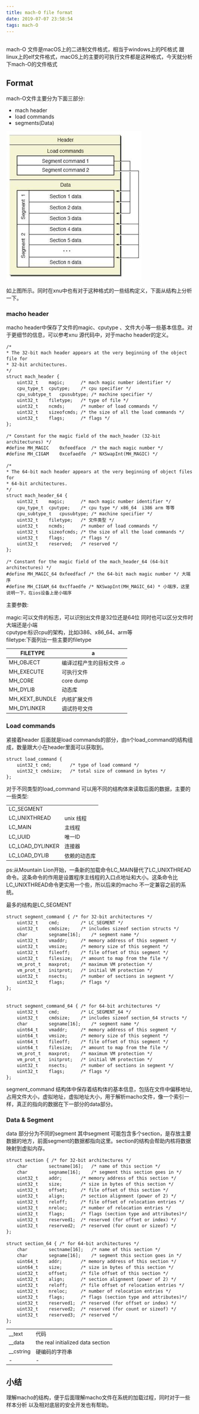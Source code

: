 ```yaml
---
title: mach-O file format
date: 2019-07-07 23:58:54
tags: mach-O
---
```

##  
mach-O 文件是macOS上的二进制文件格式，相当于windows上的PE格式 跟 linux上的elf文件格式，macOS上的主要的可执行文件都是这种格式，今天就分析下mach-O的文件格式
## Format

mach-O文件主要分为下面三部分:
* mach header
* load commands
* segments(Data)
  
![avatar](https://raw.githubusercontent.com/4nalysis/4nalysis.github.io/hexo/source/res/mach-O-file-format/macho.jpg)
  
如上图所示。同时在xnu中也有对于这种格式的一些结构定义，下面从结构上分析一下。

### macho header

macho header中保存了文件的magic、cputype 、文件大小等一些基本信息。对于更细节的信息，可以参考xnu 源代码中，对于macho header的定义。

```
/*
* The 32-bit mach header appears at the very beginning of the object file for
* 32-bit architectures.
*/
struct mach_header {
    uint32_t    magic;      /* mach magic number identifier */
    cpu_type_t  cputype;    /* cpu specifier */
    cpu_subtype_t   cpusubtype; /* machine specifier */
    uint32_t    filetype;   /* type of file */
    uint32_t    ncmds;      /* number of load commands */
    uint32_t    sizeofcmds; /* the size of all the load commands */
    uint32_t    flags;      /* flags */
};

/* Constant for the magic field of the mach_header (32-bit architectures) */
#define MH_MAGIC    0xfeedface  /* the mach magic number */
#define MH_CIGAM    0xcefaedfe  /* NXSwapInt(MH_MAGIC) */

/*
* The 64-bit mach header appears at the very beginning of object files for
* 64-bit architectures.
*/
struct mach_header_64 {
    uint32_t    magic;      /* mach magic number identifier */
    cpu_type_t  cputype;    /* cpu type */ x86_64  i386 arm 等等
    cpu_subtype_t   cpusubtype; /* machine specifier */
    uint32_t    filetype;   /* 文件类型 */
    uint32_t    ncmds;      /* number of load commands */
    uint32_t    sizeofcmds; /* the size of all the load commands */
    uint32_t    flags;      /* flags */
    uint32_t    reserved;   /* reserved */
};

/* Constant for the magic field of the mach_header_64 (64-bit architectures) */
#define MH_MAGIC_64 0xfeedfacf /* the 64-bit mach magic number */ 大端序
#define MH_CIGAM_64 0xcffaedfe /* NXSwapInt(MH_MAGIC_64) * 小端序，这里说明一下，在ios设备上是小端序
```

主要参数:

magic:可以文件的标志，可以识别出文件是32位还是64位 同时也可以区分文件时大端还是小端\
cputype:标识cpu的架构，比如i386、x86_64、arm等\
filetype:下面列出一些主要的filetype

|FILETYPE|a|
|---|-- |
|MH_OBJECT|编译过程产生的目标文件 .o|
|MH_EXECUTE|可执行文件 |
|MH_CORE| core dump |
|MH_DYLIB|动态库 |
|MH_KEXT_BUNDLE| 内核扩展文件 |
|MH_DYLINKER| 调试符号文件 |

### Load commands
紧接着header 后面就是load commands的部分，由n个load_command的结构组成，数量跟大小在header里面可以获取到。

```
struct load_command {
    uint32_t cmd;       /* type of load command */
    uint32_t cmdsize;   /* total size of command in bytes */
};
```
  对于不同类型的load_command 可以用不同的结构体来读取后面的数据，主要的一些类型:

  |||
  |--| -- |
  |LC_SEGMENT||
  |LC_UNIXTHREAD|unix 线程|
  |LC_MAIN|主线程|
  |LC_UUID|唯一ID|
  |LC_LOAD_DYLINKER|连接器|
  |LC_LOAD_DYLIB|依赖的动态库|

ps:从Mountain Lion开始，一条新的加载命令LC_MAIN替代了LC_UNIXTHREAD命令。这条命令的作用是设置程序主线程的入口点地址和大小。这条命令比LC_UNIXTHREAD命令更实用一个些，所以后来的macho 不一定兼容之前的系统。

最多的结构是LC_SEGMENT
```
struct segment_command { /* for 32-bit architectures */
    uint32_t    cmd;        /* LC_SEGMENT */
    uint32_t    cmdsize;    /* includes sizeof section structs */
    char        segname[16];    /* segment name */
    uint32_t    vmaddr;     /* memory address of this segment */
    uint32_t    vmsize;     /* memory size of this segment */
    uint32_t    fileoff;    /* file offset of this segment */
    uint32_t    filesize;   /* amount to map from the file */
    vm_prot_t   maxprot;    /* maximum VM protection */
    vm_prot_t   initprot;   /* initial VM protection */
    uint32_t    nsects;     /* number of sections in segment */
    uint32_t    flags;      /* flags */
};


struct segment_command_64 { /* for 64-bit architectures */
    uint32_t    cmd;        /* LC_SEGMENT_64 */
    uint32_t    cmdsize;    /* includes sizeof section_64 structs */
    char        segname[16];    /* segment name */
    uint64_t    vmaddr;     /* memory address of this segment */
    uint64_t    vmsize;     /* memory size of this segment */
    uint64_t    fileoff;    /* file offset of this segment */
    uint64_t    filesize;   /* amount to map from the file */
    vm_prot_t   maxprot;    /* maximum VM protection */
    vm_prot_t   initprot;   /* initial VM protection */
    uint32_t    nsects;     /* number of sections in segment */
    uint32_t    flags;      /* flags */
};
```
segment_command 结构体中保存着结构体的基本信息，包括在文件中偏移地址,占用文件大小，虚拟地址，虚拟地址大小，用于解析macho文件，像一个索引一样，真正的指向的数据在下一部分的data部分。

### Data & Segment
data 部分分为不同的segment  其中segment 可能包含多个section，是存放主要数据的地方，前面segment的数据都指向这里。section的结构会帮助内核将数据映射到虚拟内存。

```
struct section { /* for 32-bit architectures */
    char        sectname[16];   /* name of this section */
    char        segname[16];    /* segment this section goes in */
    uint32_t    addr;       /* memory address of this section */
    uint32_t    size;       /* size in bytes of this section */
    uint32_t    offset;     /* file offset of this section */
    uint32_t    align;      /* section alignment (power of 2) */
    uint32_t    reloff;     /* file offset of relocation entries */
    uint32_t    nreloc;     /* number of relocation entries */
    uint32_t    flags;      /* flags (section type and attributes)*/
    uint32_t    reserved1;  /* reserved (for offset or index) */
    uint32_t    reserved2;  /* reserved (for count or sizeof) */
};

struct section_64 { /* for 64-bit architectures */
    char        sectname[16];   /* name of this section */
    char        segname[16];    /* segment this section goes in */
    uint64_t    addr;       /* memory address of this section */
    uint64_t    size;       /* size in bytes of this section */
    uint32_t    offset;     /* file offset of this section */
    uint32_t    align;      /* section alignment (power of 2) */
    uint32_t    reloff;     /* file offset of relocation entries */
    uint32_t    nreloc;     /* number of relocation entries */
    uint32_t    flags;      /* flags (section type and attributes)*/
    uint32_t    reserved1;  /* reserved (for offset or index) */
    uint32_t    reserved2;  /* reserved (for count or sizeof) */
    uint32_t    reserved3;  /* reserved */
};
```
|||
|-|-|
|__text|代码|
|__data|the real initialized data section|
|__cstring|硬编码的字符串|
|-|-|


## 小结
理解macho的结构，便于后面理解macho文件在系统的加载过程，同时对于一些样本分析 以及相对底层的安全开发也有帮助。